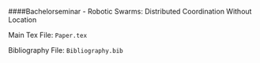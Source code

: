 ####Bachelorseminar - Robotic Swarms: Distributed Coordination Without Location

Main Tex File:
    ````Paper.tex````
    
Bibliography File:
    ````Bibliography.bib````
